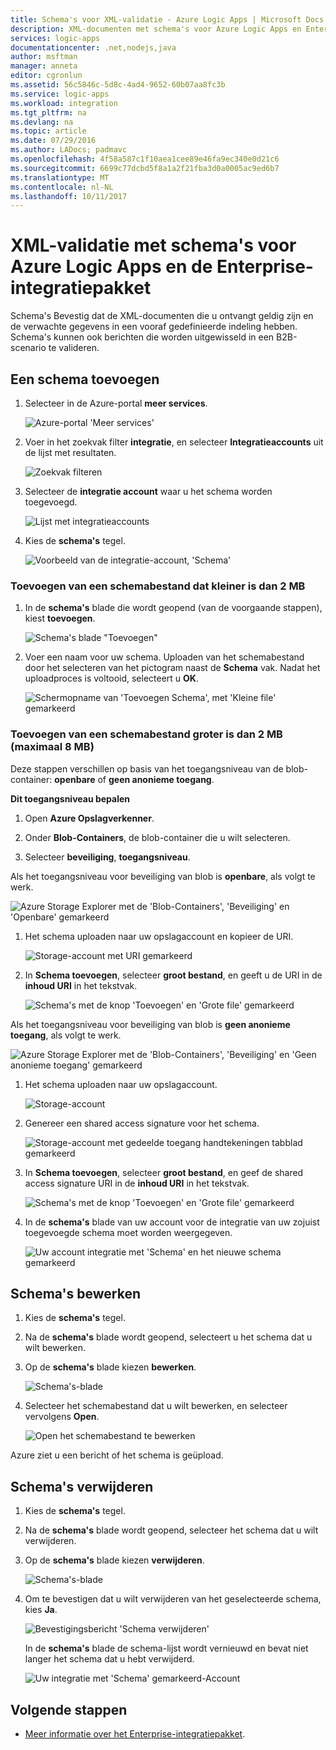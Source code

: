 ```yaml
---
title: Schema's voor XML-validatie - Azure Logic Apps | Microsoft Docs
description: XML-documenten met schema's voor Azure Logic Apps en Enterprise Integration Pack valideren
services: logic-apps
documentationcenter: .net,nodejs,java
author: msftman
manager: anneta
editor: cgronlun
ms.assetid: 56c5846c-5d8c-4ad4-9652-60b07aa8fc3b
ms.service: logic-apps
ms.workload: integration
ms.tgt_pltfrm: na
ms.devlang: na
ms.topic: article
ms.date: 07/29/2016
ms.author: LADocs; padmavc
ms.openlocfilehash: 4f58a587c1f10aea1cee89e46fa9ec340e0d21c6
ms.sourcegitcommit: 6699c77dcbd5f8a1a2f21fba3d0a0005ac9ed6b7
ms.translationtype: MT
ms.contentlocale: nl-NL
ms.lasthandoff: 10/11/2017
---
```

# <a name="validate-xml-with-schemas-for-azure-logic-apps-and-the-enterprise-integration-pack"></a>XML-validatie met schema's voor Azure Logic Apps en de Enterprise-integratiepakket

Schema's Bevestig dat de XML-documenten die u ontvangt geldig zijn en de verwachte gegevens in een vooraf gedefinieerde indeling hebben. Schema's kunnen ook berichten die worden uitgewisseld in een B2B-scenario te valideren.

## <a name="add-a-schema"></a>Een schema toevoegen

1. Selecteer in de Azure-portal **meer services**.

    ![Azure-portal 'Meer services'](media/logic-apps-enterprise-integration-schemas/overview-11.png)

2. Voer in het zoekvak filter **integratie**, en selecteer **Integratieaccounts** uit de lijst met resultaten.

    ![Zoekvak filteren](media/logic-apps-enterprise-integration-schemas/overview-21.png)

3. Selecteer de **integratie account** waar u het schema worden toegevoegd.

    ![Lijst met integratieaccounts](media/logic-apps-enterprise-integration-schemas/overview-31.png)

4. Kies de **schema's** tegel.

    ![Voorbeeld van de integratie-account, 'Schema'](media/logic-apps-enterprise-integration-schemas/schema-11.png)

### <a name="add-a-schema-file-smaller-than-2-mb"></a>Toevoegen van een schemabestand dat kleiner is dan 2 MB

1. In de **schema's** blade die wordt geopend (van de voorgaande stappen), kiest **toevoegen**.

    ![Schema's blade "Toevoegen"](media/logic-apps-enterprise-integration-schemas/schema-21.png)

2. Voer een naam voor uw schema. Uploaden van het schemabestand door het selecteren van het pictogram naast de **Schema** vak. Nadat het uploadproces is voltooid, selecteert u **OK**.

    ![Schermopname van 'Toevoegen Schema', met 'Kleine file' gemarkeerd](media/logic-apps-enterprise-integration-schemas/schema-31.png)

### <a name="add-a-schema-file-larger-than-2-mb-up-to-8-mb-maximum"></a>Toevoegen van een schemabestand groter is dan 2 MB (maximaal 8 MB)

Deze stappen verschillen op basis van het toegangsniveau van de blob-container: **openbare** of **geen anonieme toegang**.

**Dit toegangsniveau bepalen**

1.  Open **Azure Opslagverkenner**. 

2.  Onder **Blob-Containers**, de blob-container die u wilt selecteren. 

3.  Selecteer **beveiliging**, **toegangsniveau**.

Als het toegangsniveau voor beveiliging van blob is **openbare**, als volgt te werk.

![Azure Storage Explorer met de 'Blob-Containers', 'Beveiliging' en 'Openbare' gemarkeerd](media/logic-apps-enterprise-integration-schemas/blob-public.png)

1. Het schema uploaden naar uw opslagaccount en kopieer de URI.

    ![Storage-account met URI gemarkeerd](media/logic-apps-enterprise-integration-schemas/schema-blob.png)

2. In **Schema toevoegen**, selecteer **groot bestand**, en geeft u de URI in de **inhoud URI** in het tekstvak.

    ![Schema's met de knop 'Toevoegen' en 'Grote file' gemarkeerd](media/logic-apps-enterprise-integration-schemas/schema-largefile.png)

Als het toegangsniveau voor beveiliging van blob is **geen anonieme toegang**, als volgt te werk.

![Azure Storage Explorer met de 'Blob-Containers', 'Beveiliging' en 'Geen anonieme toegang' gemarkeerd](media/logic-apps-enterprise-integration-schemas/blob-1.png)

1. Het schema uploaden naar uw opslagaccount.

    ![Storage-account](media/logic-apps-enterprise-integration-schemas/blob-3.png)

2. Genereer een shared access signature voor het schema.

    ![Storage-account met gedeelde toegang handtekeningen tabblad gemarkeerd](media/logic-apps-enterprise-integration-schemas/blob-2.png)

3. In **Schema toevoegen**, selecteer **groot bestand**, en geef de shared access signature URI in de **inhoud URI** in het tekstvak.

    ![Schema's met de knop 'Toevoegen' en 'Grote file' gemarkeerd](media/logic-apps-enterprise-integration-schemas/schema-largefile.png)

4. In de **schema's** blade van uw account voor de integratie van uw zojuist toegevoegde schema moet worden weergegeven.

    ![Uw account integratie met 'Schema' en het nieuwe schema gemarkeerd](media/logic-apps-enterprise-integration-schemas/schema-41.png)

## <a name="edit-schemas"></a>Schema's bewerken

1. Kies de **schema's** tegel.

2. Na de **schema's** blade wordt geopend, selecteert u het schema dat u wilt bewerken.

3. Op de **schema's** blade kiezen **bewerken**.

    ![Schema's-blade](media/logic-apps-enterprise-integration-schemas/edit-12.png)

4. Selecteer het schemabestand dat u wilt bewerken, en selecteer vervolgens **Open**.

    ![Open het schemabestand te bewerken](media/logic-apps-enterprise-integration-schemas/edit-31.png)

Azure ziet u een bericht of het schema is geüpload.

## <a name="delete-schemas"></a>Schema's verwijderen

1. Kies de **schema's** tegel.

2. Na de **schema's** blade wordt geopend, selecteer het schema dat u wilt verwijderen.

3. Op de **schema's** blade kiezen **verwijderen**.

    ![Schema's-blade](media/logic-apps-enterprise-integration-schemas/delete-12.png)

4. Om te bevestigen dat u wilt verwijderen van het geselecteerde schema, kies **Ja**.

    ![Bevestigingsbericht 'Schema verwijderen'](media/logic-apps-enterprise-integration-schemas/delete-21.png)

    In de **schema's** blade de schema-lijst wordt vernieuwd en bevat niet langer het schema dat u hebt verwijderd.

    ![Uw integratie met 'Schema' gemarkeerd-Account](media/logic-apps-enterprise-integration-schemas/delete-31.png)

## <a name="next-steps"></a>Volgende stappen
* [Meer informatie over het Enterprise-integratiepakket](logic-apps-enterprise-integration-overview.md "meer informatie over het enterprise-integratiepakket").  

